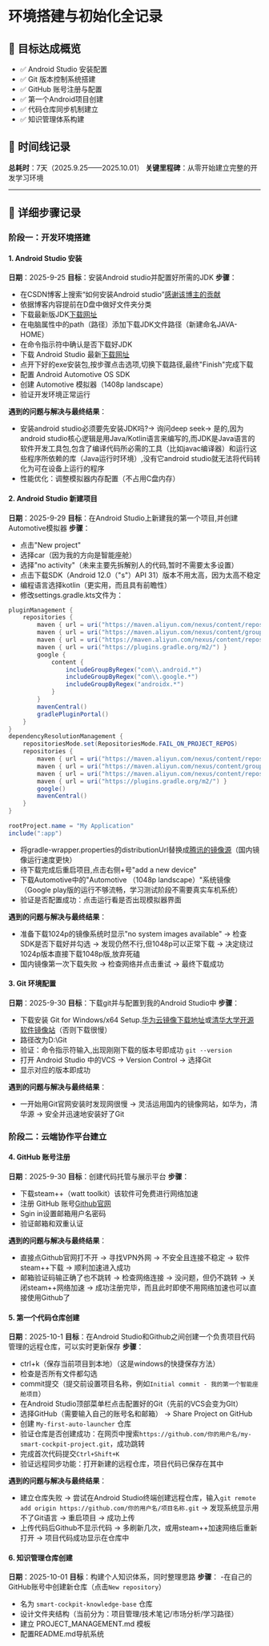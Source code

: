 # 环境搭建与初始化全记录

## 🎯 目标达成概览
- ✅ Android Studio 安装配置
- ✅ Git 版本控制系统搭建  
- ✅ GitHub 账号注册与配置
- ✅ 第一个Android项目创建
- ✅ 代码仓库同步机制建立
- ✅ 知识管理体系构建

## 📅 时间线记录
**总耗时**：7天（2025.9.25——2025.10.01）
**关键里程碑**：从零开始建立完整的开发学习环境

---

## 🔧 详细步骤记录

### 阶段一：开发环境搭建

#### 1. Android Studio 安装    
**日期**：2025-9-25
**目标**：安装Android studio并配置好所需的JDK
**步骤**：
- 在CSDN博客上搜索“如何安装Android studio”[感谢该博主的贡献](https://blog.csdn.net/2301_80035882/article/details/142249097?spm=1001.2014.3001.5506)
- 依据博客内容提前在D盘中做好文件夹分类
- 下载最新版JDK[下载网址](https://www.oracle.com/)
- 在电脑属性中的path（路径）添加下载JDK文件路径（新建命名JAVA-HOME）
- 在命令指示符中确认是否下载好JDK
- 下载 Android Studio 最新[下载网址](https://developer.android.google.cn/studio?hl=en)
- 点开下好的exe安装包,按步骤点击选项,切换下载路径,最终"Finish"完成下载
- 配置 Android Automotive OS SDK
- 创建 Automotive 模拟器（1408p landscape）
- 验证开发环境正常运行

**遇到的问题与解决与最终结果**：
- 安装android studio必须要先安装JDK吗?→ 询问deep seek→ 是的,因为android studio核心逻辑是用Java/Kotlin语言来编写的,而JDK是Java语言的软件开发工具包,包含了编译代码所必需的工具（比如javac编译器）和运行这些程序所依赖的库（Java运行时环境）,没有它android studio就无法将代码转化为可在设备上运行的程序
- 性能优化：调整模拟器内存配置（不占用C盘内存）

#### 2. Android Studio 新建项目    
**日期**：2025-9-29
**目标**：在Android Studio上新建我的第一个项目,并创建Automotive模拟器
**步骤**：
- 点击"New project"
- 选择car（因为我的方向是智能座舱）
- 选择"no activity"（未来主要先拆解别人的代码,暂时不需要太多设置）
- 点击下载SDK（Android 12.0（"s"）API 31）版本不用太高，因为太高不稳定
- 编程语言选择kotlin（更实用，而且具有前瞻性）
- 修改settings.gradle.kts文件为：
```java
pluginManagement {
    repositories {
        maven { url = uri("https://maven.aliyun.com/nexus/content/repositories/google") }
        maven { url = uri("https://maven.aliyun.com/nexus/content/groups/public") }
        maven { url = uri("https://maven.aliyun.com/nexus/content/repositories/jcenter") }
        maven { url = uri("https://plugins.gradle.org/m2/") }
        google {
            content {
                includeGroupByRegex("com\\.android.*")
                includeGroupByRegex("com\\.google.*")
                includeGroupByRegex("androidx.*")
            }
        }
        mavenCentral()
        gradlePluginPortal()
    }
}
dependencyResolutionManagement {
    repositoriesMode.set(RepositoriesMode.FAIL_ON_PROJECT_REPOS)
    repositories {
        maven { url = uri("https://maven.aliyun.com/nexus/content/repositories/google") }
        maven { url = uri("https://maven.aliyun.com/nexus/content/groups/public") }
        maven { url = uri("https://maven.aliyun.com/nexus/content/repositories/jcenter") }
        maven { url = uri("https://plugins.gradle.org/m2/") }
        google()
        mavenCentral()
    }
}
 
rootProject.name = "My Application"
include(":app")
```
- 将gradle-wrapper.properties的distributionUrl替换成[腾讯的镜像源](https://mirrors.cloud.tencent.com/gradle/gradle-8.13-bin.zip)（国内镜像运行速度更快）
- 待下载完成后重启项目,点击右侧+号"add a new device"
- 下载Automotive中的"Automotive （1048p landscape）"系统镜像（Google play版的运行不够流畅，学习测试阶段不需要真实车机系统）
- 验证是否配置成功：点击运行看是否出现模拟器界面

**遇到的问题与解决与最终结果**：
- 准备下载1024p的镜像系统时显示"no system images available" → 检查SDK是否下载好并勾选 → 发现仍然不行,但1048p可以正常下载 → 决定绕过1024p版本直接下载1048p版,放弃死磕
- 国内镜像第一次下载失败 → 检查网络并点击重试 → 最终下载成功

#### 3. Git 环境配置
**日期**：2025-9-30
**目标**：下载git并与配置到我的Android Studio中
**步骤**：
- 下载安装 Git for Windows/x64 Setup.[华为云镜像下载地址](https://mirrors.huaweicloud.com/git-for-windows/)或[清华大学开源软件镜像站](https://mirrors.tuna.tsinghua.edu.cn/github-release/git-for-windows/git/)（否则下载很慢）
- 路径改为D:\Git
- 验证：命令指示符输入,出现刚刚下载的版本号即成功
`git --version`
- 打开 Android Studio 中的VCS → Version Control → 选择Git
- 显示对应的版本即成功

**遇到的问题与解决与最终结果**：
- 一开始用Git官网安装时发现网很慢 → 灵活运用国内的镜像网站，如华为，清华源 → 安全并迅速地安装好了Git

### 阶段二：云端协作平台建立

#### 4. GitHub 账号注册
**日期**：2025-9-30
**目标**：创建代码托管与展示平台
**步骤**：
- 下载steam++（watt toolkit）该软件可免费进行网络加速
- 注册 GitHub 账号[Github官网](https://github.com/)
- Sgin in设置邮箱用户名密码
- 验证邮箱和双重认证

**遇到的问题与解决与最终结果**：
- 直接点Github官网打不开 → 寻找VPN外网 → 不安全且连接不稳定 → 软件steam++下载 → 顺利加速进入成功
- 邮箱验证码输正确了也不跳转 → 检查网络连接 → 没问题，但仍不跳转 → 关闭steam++网络加速 → 成功注册完毕，而且此时即使不用网络加速也可以直接使用Github了

#### 5. 第一个代码仓库创建
**日期**：2025-10-1
**目标**：在Android Studio和Github之间创建一个负责项目代码管理的远程仓库，可以实时更新保存
**步骤**：
- ctrl+k（保存当前项目到本地）（这是windows的快捷保存方法）
- 检查是否所有文件都勾选
- commit提交（提交前设置项目名称，例如`Initial commit - 我的第一个智能座舱项目`）
- 在Android Studio顶部菜单栏点击配置好的Git（先前的VCS会变为GIt）
- 选择GitHub（需要输入自己的账号名和邮箱） → Share Project on GitHub
- 创建 `My-first-auto-launcher` 仓库
- 验证仓库是否创建成功：在网页中搜索`https://github.com/你的用户名/my-smart-cockpit-project.git`，成功跳转
- 完成首次代码提交`Ctrl+Shift+K`
- 验证远程同步功能：打开新建的远程仓库，项目代码已保存在其中

**遇到的问题与解决与最终结果**：
- 建立仓库失败 → 尝试在Android Studio终端创建远程仓库，输入`git remote add origin https://github.com/你的用户名/项目名称.git` → 发现系统显示用不了Git语言 → 重启项目 → 成功上传
- 上传代码后Github不显示代码 → 多刷新几次，或用steam++加速网络后重新打开 → 项目代码成功显示在仓库中

#### 6. 知识管理仓库创建  
**日期**：2025-10-01
**目标**：构建个人知识体系，同时整理思路
**步骤**：
-在自己的GitHub账号中创建新仓库（点击`New repository`）
- 名为 `smart-cockpit-knowledge-base` 仓库
- 设计文件夹结构（当前分为：项目管理/技术笔记/市场分析/学习路径）
- 建立 PROJECT_MANAGEMENT.md 模板
- 配置README.md导航系统

